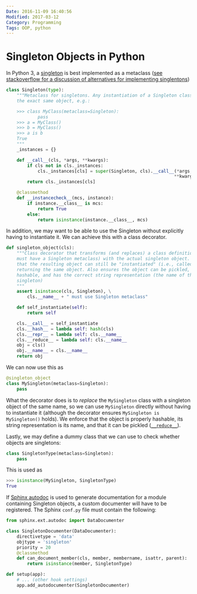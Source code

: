 ```yaml
---
Date: 2016-11-09 16:40:56
Modified: 2017-03-12
Category: Programming
Tags: OOP, python
---
```


# Singleton Objects in Python

In Python 3, a [singleton][1] is best implemented as a metaclass
([see stackoverflow for a discussion of alternatives for implementing singlentons][2])

```python
class Singleton(type):
    """Metaclass for singletons. Any instantiation of a Singleton class yields
    the exact same object, e.g.:

    >>> class MyClass(metaclass=Singleton):
            pass
    >>> a = MyClass()
    >>> b = MyClass()
    >>> a is b
    True
    """
    _instances = {}

    def __call__(cls, *args, **kwargs):
        if cls not in cls._instances:
            cls._instances[cls] = super(Singleton, cls).__call__(*args,
                                                                **kwargs)
        return cls._instances[cls]

    @classmethod
    def __instancecheck__(mcs, instance):
        if instance.__class__ is mcs:
            return True
        else:
            return isinstance(instance.__class__, mcs)
```

In addition, we may want to be able to use the Singleton without explicitly
having to instantiate it. We can achieve this with a class decorator.

```python
def singleton_object(cls):
    """Class decorator that transforms (and replaces) a class definition (which
    must have a Singleton metaclass) with the actual singleton object. Ensures
    that the resulting object can still be "instantiated" (i.e., called),
    returning the same object. Also ensures the object can be pickled, is
    hashable, and has the correct string representation (the name of the
    singleton)
    """
    assert isinstance(cls, Singleton), \
        cls.__name__ + " must use Singleton metaclass"

    def self_instantiate(self):
        return self

    cls.__call__ = self_instantiate
    cls.__hash__ = lambda self: hash(cls)
    cls.__repr__ = lambda self: cls.__name__
    cls.__reduce__ = lambda self: cls.__name__
    obj = cls()
    obj.__name__ = cls.__name__
    return obj
```


We can now use this as

```python
@singleton_object
class MySingleton(metaclass=Singleton):
    pass
```

What the decorator does is to *replace* the `MySingleton` class with a singleton
object of the same name, so we can use `MySingleton` directly without having to
instantiate it (although the decorator ensures ``MySingleton is MySingleton()``
holds). We enforce that the object is properly hashable, its string
representation is its name, and that it can be pickled ([`__reduce__`][3]).

Lastly, we may define a dummy class that we can use to check whether objects are
singletons:

```python
class SingletonType(metaclass=Singleton):
    pass
```


This is used as

```python
>>> isinstance(MySingleton, SingletonType)
True
```


If [Sphinx autodoc][4] is used to generate documentation for a module containing
Singleton objects, a custom documenter will have to be registered. The Sphinx
`conf.py` file must contain the following:

```python
from sphinx.ext.autodoc import DataDocumenter

class SingletonDocumenter(DataDocumenter):
    directivetype = 'data'
    objtype = 'singleton'
    priority = 20
    @classmethod
    def can_document_member(cls, member, membername, isattr, parent):
        return isinstance(member, SingletonType)

def setup(app):
    # ... (other hook settings)
    app.add_autodocumenter(SingletonDocumenter)
```


[1]: https://en.wikipedia.org/wiki/Singleton_pattern
[2]: http://stackoverflow.com/questions/6760685/creating-a-singleton-in-python
[3]: https://docs.python.org/3.5/library/pickle.html#object.__reduce__
[4]: http://www.sphinx-doc.org/en/stable/ext/autodoc.html

